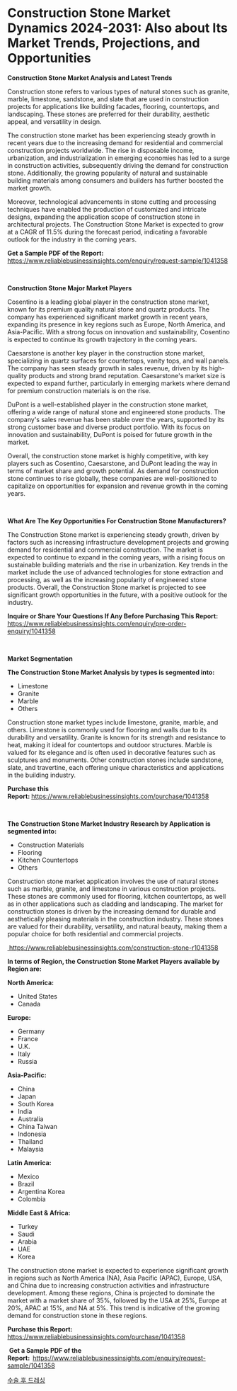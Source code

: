 <p><h1>Construction Stone Market Dynamics 2024-2031: Also about Its Market Trends, Projections, and Opportunities</h1></p><p><strong>Construction Stone Market Analysis and Latest Trends</strong></p>
<p><p>Construction stone refers to various types of natural stones such as granite, marble, limestone, sandstone, and slate that are used in construction projects for applications like building facades, flooring, countertops, and landscaping. These stones are preferred for their durability, aesthetic appeal, and versatility in design.</p><p>The construction stone market has been experiencing steady growth in recent years due to the increasing demand for residential and commercial construction projects worldwide. The rise in disposable income, urbanization, and industrialization in emerging economies has led to a surge in construction activities, subsequently driving the demand for construction stone. Additionally, the growing popularity of natural and sustainable building materials among consumers and builders has further boosted the market growth.</p><p>Moreover, technological advancements in stone cutting and processing techniques have enabled the production of customized and intricate designs, expanding the application scope of construction stone in architectural projects. The Construction Stone Market is expected to grow at a CAGR of 11.5% during the forecast period, indicating a favorable outlook for the industry in the coming years.</p></p>
<p><strong>Get a Sample PDF of the Report:&nbsp;</strong> <a href="https://www.reliablebusinessinsights.com/enquiry/request-sample/1041358">https://www.reliablebusinessinsights.com/enquiry/request-sample/1041358</a></p>
<p>&nbsp;</p>
<p><strong>Construction Stone Major Market Players</strong></p>
<p><p>Cosentino is a leading global player in the construction stone market, known for its premium quality natural stone and quartz products. The company has experienced significant market growth in recent years, expanding its presence in key regions such as Europe, North America, and Asia-Pacific. With a strong focus on innovation and sustainability, Cosentino is expected to continue its growth trajectory in the coming years.</p><p>Caesarstone is another key player in the construction stone market, specializing in quartz surfaces for countertops, vanity tops, and wall panels. The company has seen steady growth in sales revenue, driven by its high-quality products and strong brand reputation. Caesarstone's market size is expected to expand further, particularly in emerging markets where demand for premium construction materials is on the rise.</p><p>DuPont is a well-established player in the construction stone market, offering a wide range of natural stone and engineered stone products. The company's sales revenue has been stable over the years, supported by its strong customer base and diverse product portfolio. With its focus on innovation and sustainability, DuPont is poised for future growth in the market.</p><p>Overall, the construction stone market is highly competitive, with key players such as Cosentino, Caesarstone, and DuPont leading the way in terms of market share and growth potential. As demand for construction stone continues to rise globally, these companies are well-positioned to capitalize on opportunities for expansion and revenue growth in the coming years.</p></p>
<p>&nbsp;</p>
<p><strong>What Are The Key Opportunities For Construction Stone Manufacturers?</strong></p>
<p><p>The Construction Stone market is experiencing steady growth, driven by factors such as increasing infrastructure development projects and growing demand for residential and commercial construction. The market is expected to continue to expand in the coming years, with a rising focus on sustainable building materials and the rise in urbanization. Key trends in the market include the use of advanced technologies for stone extraction and processing, as well as the increasing popularity of engineered stone products. Overall, the Construction Stone market is projected to see significant growth opportunities in the future, with a positive outlook for the industry.</p></p>
<p><strong>Inquire or Share Your Questions If Any Before Purchasing This Report:</strong> <a href="https://www.reliablebusinessinsights.com/enquiry/pre-order-enquiry/1041358">https://www.reliablebusinessinsights.com/enquiry/pre-order-enquiry/1041358</a></p>
<p>&nbsp;</p>
<p><strong>Market Segmentation</strong></p>
<p><strong>The Construction Stone Market Analysis by types is segmented into:</strong></p>
<p><ul><li>Limestone</li><li>Granite</li><li>Marble</li><li>Others</li></ul></p>
<p><p>Construction stone market types include limestone, granite, marble, and others. Limestone is commonly used for flooring and walls due to its durability and versatility. Granite is known for its strength and resistance to heat, making it ideal for countertops and outdoor structures. Marble is valued for its elegance and is often used in decorative features such as sculptures and monuments. Other construction stones include sandstone, slate, and travertine, each offering unique characteristics and applications in the building industry.</p></p>
<p><strong>Purchase this Report:&nbsp;</strong><a href="https://www.reliablebusinessinsights.com/purchase/1041358">https://www.reliablebusinessinsights.com/purchase/1041358</a></p>
<p>&nbsp;</p>
<p><strong>The Construction Stone Market Industry Research by Application is segmented into:</strong></p>
<p><ul><li>Construction Materials</li><li>Flooring</li><li>Kitchen Countertops</li><li>Others</li></ul></p>
<p><p>Construction stone market application involves the use of natural stones such as marble, granite, and limestone in various construction projects. These stones are commonly used for flooring, kitchen countertops, as well as in other applications such as cladding and landscaping. The market for construction stones is driven by the increasing demand for durable and aesthetically pleasing materials in the construction industry. These stones are valued for their durability, versatility, and natural beauty, making them a popular choice for both residential and commercial projects.</p></p>
<p><a href="https://www.reliablebusinessinsights.com/construction-stone-r1041358">&nbsp;https://www.reliablebusinessinsights.com/construction-stone-r1041358</a></p>
<p><strong>In terms of Region, the Construction Stone Market Players available by Region are:</strong></p>
<p>
    <p> <strong> North America: </strong>
        <ul>
            <li>United States</li>
            <li>Canada</li>
        </ul>
        </p> 
    <p> <strong> Europe: </strong>
        <ul>
            <li>Germany</li>
            <li>France</li>
            <li>U.K.</li>
            <li>Italy</li>
            <li>Russia</li>
        </ul>
        </p> 
    <p> <strong> Asia-Pacific: </strong>
        <ul>
            <li>China</li>
            <li>Japan</li>
            <li>South Korea</li>
            <li>India</li>
            <li>Australia</li>
            <li>China Taiwan</li>
            <li>Indonesia</li>
            <li>Thailand</li>
            <li>Malaysia</li>
        </ul>
        </p> 
    <p> <strong> Latin America: </strong>
        <ul>
            <li>Mexico</li>
            <li>Brazil</li>
            <li>Argentina Korea</li>
            <li>Colombia</li>
        </ul>
        </p> 
    <p> <strong> Middle East & Africa: </strong>
        <ul>
            <li>Turkey</li>
            <li>Saudi</li>
            <li>Arabia</li>
            <li>UAE</li>
            <li>Korea</li>
        </ul>
    </p>
    </p>
<p><p>The construction stone market is expected to experience significant growth in regions such as North America (NA), Asia Pacific (APAC), Europe, USA, and China due to increasing construction activities and infrastructure development. Among these regions, China is projected to dominate the market with a market share of 35%, followed by the USA at 25%, Europe at 20%, APAC at 15%, and NA at 5%. This trend is indicative of the growing demand for construction stone in these regions.</p></p>
<p><strong>Purchase this Report: </strong><a href="https://www.reliablebusinessinsights.com/purchase/1041358">https://www.reliablebusinessinsights.com/purchase/1041358</a></p>
<p>&nbsp;<strong>Get a Sample PDF of the Report:&nbsp;&nbsp;</strong><a href="https://www.reliablebusinessinsights.com/enquiry/request-sample/1041358">https://www.reliablebusinessinsights.com/enquiry/request-sample/1041358</a></p>
<p><strong></strong></p>
<p><p><a href="https://medium.com/@minimini78678/%EC%88%98%EC%88%A0-%ED%9B%84-%EB%B6%95%EB%8C%80-%EC%8B%9C%EC%9E%A5-%EC%84%B1%EC%9E%A5-%EC%A0%84%EB%A7%9D-2024%EB%85%84%EB%B6%80%ED%84%B0-2031%EB%85%84%EA%B9%8C%EC%A7%80-%EC%9D%80-%EC%9D%98-cagr%EB%A1%9C-%EC%98%88%EC%83%81%EB%90%98%EB%A9%B0-%EC%9D%91%EC%9A%A9-%ED%94%84%EB%A1%9C%EA%B7%B8%EB%9E%A8-%EC%A7%80%EC%97%AD%EC%A0%81-%EC%A0%84%EB%A7%9D-%EB%B0%8F-%EC%88%98%EC%9D%B5%EC%97%90-%EB%8C%80%ED%95%9C-%EC%8B%9C%EC%9E%A5%EC%9D%98-%ED%8A%B8%EB%A0%8C%EB%93%9C-%EB%B6%84%EC%84%9D%EC%9D%B4-%ED%8F%AC%ED%95%A8%EB%90%98%EC%96%B4-%EC%9E%88%EC%8A%B5%EB%8B%88%EB%8B%A4-006d950b1a5b">수술 후 드레싱</a></p></p>